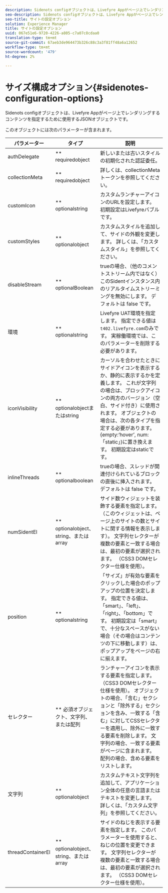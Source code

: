 ```yaml
---
description: Sidenots configオブジェクトは、Livefyre Appがページ上でレンダリングするコンテンツを指定するために使用するJSONオブジェクトです。
seo-description: Sidenots configオブジェクトは、Livefyre Appがページ上でレンダリングするコンテンツを指定するために使用するJSONオブジェクトです。
seo-title: サイトの設定オプション
solution: Experience Manager
title: サイトの設定オプション
uuid: 067e51e6-9720-4226-a805-c7a07c8cdaa0
translation-type: tm+mt
source-git-commit: 67aeb3de964473b326c88c3a3f81ff48a6a12652
workflow-type: tm+mt
source-wordcount: '479'
ht-degree: 2%

---
```



# サイズ構成オプション{#sidenotes-configuration-options}

Sidenots configオブジェクトは、Livefyre Appがページ上でレンダリングするコンテンツを指定するために使用するJSONオブジェクトです。

このオブジェクトには次のパラメーターが含まれます。

| パラメーター | タイプ | 説明 |
|--- |--- |--- |
| authDelegate | ** requiredobject | 新しいまたは古いスタイルの初期化された認証委任。 |
| collectionMeta | ** requiredobject | 詳しくは、collectionMetaトークンを参照してください。 |
| customIcon | ** optionalstring | カスタムランチャーアイコンのURLを設定します。 初期設定はLivefyreバブルです。 |
| customStyles | ** optionalobject | カスタムスタイルを追加して、サイドの外観を変更します。 詳しくは、「カスタムスタイル」を参照してください。 |
| disableStream | ** optionalBoolean | trueの場合、（他のコメントストリーム内ではなく）このSidentインスタンス内のリアルタイムストリーミングを無効にします。 デフォルトは false です。 |
| 環境 | ** optionalstring | Livefyre UAT環境を指定します。 指定できる値は`t402.livefyre.com`のみです。 実稼働環境では、このパラメーターを削除する必要があります。 |
| iconVisibility | ** optionalobjectまたはstring | カーソルを合わせたときにサイドアイコンを表示するか、静的に表示するかを定義します。 これが文字列の場合は、ブロックアイコンの両方のバージョン（空白、サイド付き）に使用されます。 オブジェクトの場合は、次の各タイプを指定する必要があります。{empty:‘hover’, num:「static」}に置き換えます。 初期設定はstaticです。 |
| inlineThreads | ** optionalboolean | trueの場合、スレッドが関連付けられているブロックの直後に挿入されます。 デフォルトは false です。 |
| numSidentEl | ** optionalobject、string、またはarray | サイド数ウィジェットを装飾する要素を指定します。 （このウィジェットは、ページ上のサイトの数とサイトに関する情報を表示します）。 文字列セレクターが複数の要素と一致する場合は、最初の要素が選択されます。 （CSS3 DOMセレクター仕様を使用）。 |
| position | ** optionalstring | 「サイズ」が有効な要素をクリックした場合のポップアップの位置を決定します。 指定できる値は、「smart」、「left」、「right」、「bottom」です。 初期設定は「smart」で、十分なスペースがない場合（その場合はコンテンツの下に移動します）は、ポップアップをページの右に揃えます。 |
| セレクター | ** 必須オブジェクト、文字列、または配列 | ランチャーアイコンを表示する要素を指定します。 （CSS3 DOMセレクター仕様を使用）。 オブジェクトの場合、「含む」セクションと「除外する」セクションを含み、一致する「含む」に対してCSSセレクターを適用し、除外に一致する要素を削除します。 文字列の場合、一致する要素がページに含まれます。 配列の場合、含める要素をリストします。 |
| 文字列 | ** optionalobject | カスタムテキスト文字列を追加して、アプリケーション全体の任意の言語またはテキストを変更します。 詳しくは、「カスタム文字列」を参照してください。 |
| threadContainerEl | ** optionalobject、string、またはarray | サイドのねじを表示する要素を指定します。 このパラメーターを使用すると、ねじの位置を変更できます。 文字列セレクターが複数の要素と一致する場合は、最初の要素が選択されます。 （CSS3 DOMセレクター仕様を使用）。 |

